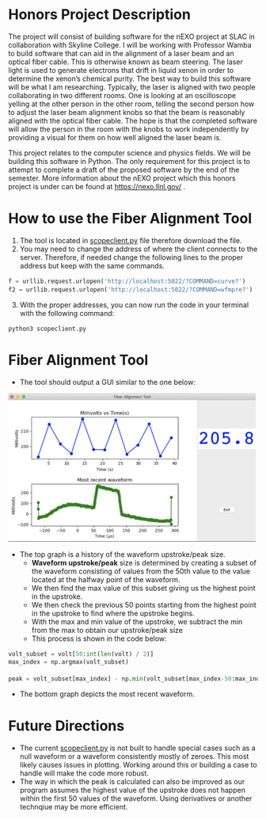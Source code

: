 # Honors Project Description
The project will consist of building software for the nEXO project at SLAC in collaboration with Skyline College. I will be working with Professor Wamba to build software that can aid in the alignment of a laser beam and an optical fiber cable. This is otherwise known as beam steering. The laser light is used to generate electrons that drift in liquid xenon in order to determine the xenon’s chemical purity. The best way to build this software will be what I am researching. Typically, the laser is aligned with two people collaborating in two different rooms. One is looking at an oscilloscope yelling at the other person in the other room, telling the second person how to adjust the laser beam alignment knobs so that the beam is reasonably aligned with the optical fiber cable. The hope is that the completed software will allow the person in the room with the knobs to work independently by providing a visual for them on how well aligned the laser beam is.

This project relates to the computer science and physics fields. We will be building this software in Python. The only requirement for this project is to attempt to complete a draft of the proposed software by the end of the semester. More information about the nEXO project which this honors project is under can be found at https://nexo.llnl.gov/ .

# How to use the Fiber Alignment Tool
1. The tool is located in [scopeclient.py](/scopeclient.py) file therefore download the file.
2. You may need to change the address of where the client connects to the server. Therefore, if needed change the following lines to the proper address but keep with the same commands.
```python
f = urllib.request.urlopen('http://localhost:5022/?COMMAND=curve?')
f2 = urllib.request.urlopen('http://localhost:5022/?COMMAND=wfmpre?')
```
3. With the proper addresses, you can now run the code in your terminal with the following command:
```
python3 scopeclient.py
```
# Fiber Alignment Tool
- The tool should output a GUI similar to the one below:
<!-- ![Example GUI](/example_GUI.png) -->
<img src="/example_GUI.png" width="500" height="300">

- The top graph is a history of the waveform upstroke/peak size.
  - **Waveform upstroke/peak** size is determined by creating a subset of the waveform consisting of values from the 50th value to the value located at the halfway point of the waveform. 
  - We then find the max value of this subset giving us the highest point in the upstroke.
  - We then check the previous 50 points starting from the highest point in the upstroke to find where the upstroke begins.
  - With the max and min value of the upstroke, we subtract the min from the max to obtain our upstroke/peak size 
  - This process is shown in the code below:
```python
volt_subset = volt[50:int(len(volt) / 2)]
max_index = np.argmax(volt_subset)

peak = volt_subset[max_index] - np.min(volt_subset[max_index-50:max_index])
```
- The bottom graph depicts the most recent waveform.

# Future Directions
- The current [scopeclient.py](/scopeclient.py) is not built to handle special cases such as a null waveform or a waveform consistently mostly of zeroes. This most likely causes issues in plotting. Working around this or building a case to handle will make the code more robust.  
- The way in which the peak is calculated can also be improved as our program assumes the highest value of the upstroke does not happen within the first 50 values of the waveform. Using derivatives or another technqiue may be more efficient. 
